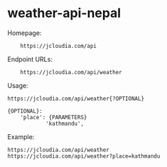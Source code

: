 # weather-api-nepal

Homepage:

		https://jcloudia.com/api


Endpoint URLs:
		
		https://jcloudia.com/api/weather

Usage: 

	https://jcloudia.com/api/weather{?OPTIONAL}
	
	{OPTIONAL}:
		'place': {PARAMETERS}
				'kathmandu',


Example:

	https://jcloudia.com/api/weather
	https://jcloudia.com/api/weather?place=kathmandu
